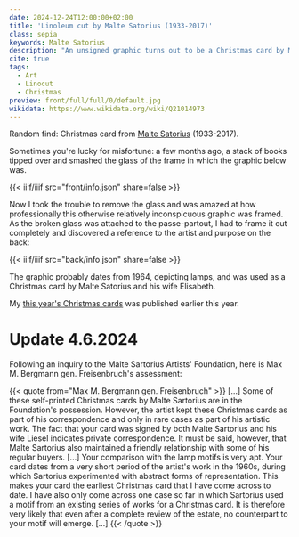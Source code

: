 ```yaml
---
date: 2024-12-24T12:00:00+02:00
title: 'Linoleum cut by Malte Satorius (1933-2017)'
class: sepia
keywords: Malte Satorius
description: "An unsigned graphic turns out to be a Christmas card by Malte Satorius"
cite: true
tags:
  - Art
  - Linocut
  - Christmas
preview: front/full/full/0/default.jpg
wikidata: https://www.wikidata.org/wiki/Q21014973
---
```


Random find: Christmas card from [Malte Satorius](https://de.wikipedia.org/wiki/Malte_Sartorius) (1933-2017).
<!--more-->

Sometimes you're lucky for misfortune: a few months ago, a stack of books tipped over and smashed the glass of the frame in which the graphic below was.

{{< iiif/iiif src="front/info.json" share=false >}}

Now I took the trouble to remove the glass and was amazed at how professionally this otherwise relatively inconspicuous graphic was framed. As the broken glass was attached to the passe-partout, I had to frame it out completely and discovered a reference to the artist and purpose on the back:

{{< iiif/iiif src="back/info.json" share=false >}}

The graphic probably dates from 1964, depicting lamps, and was used as a Christmas card by Malte Satorius and his wife Elisabeth.

My [this year's Christmas cards](/post/christmas-2024/) was published earlier this year.

# Update 4.6.2024

Following an inquiry to the Malte Sartorius Artists' Foundation, here is Max M. Bergmann gen. Freisenbruch's assessment:

{{< quote from="Max M. Bergmann gen. Freisenbruch" >}}
[...]
Some of these self-printed Christmas cards by Malte Sartorius are in the Foundation's possession. However, the artist kept these Christmas cards as part of his correspondence and only in rare cases as part of his artistic work. The fact that your card was signed by both Malte Sartorius and his wife Liesel indicates private correspondence. It must be said, however, that Malte Sartorius also maintained a friendly relationship with some of his regular buyers.
[...]
Your comparison with the lamp motifs is very apt. Your card dates from a very short period of the artist's work in the 1960s, during which Sartorius experimented with abstract forms of representation. This makes your card the earliest Christmas card that I have come across to date. I have also only come across one case so far in which Sartorius used a motif from an existing series of works for a Christmas card. It is therefore very likely that even after a complete review of the estate, no counterpart to your motif will emerge.
[...]
{{< /quote >}}
